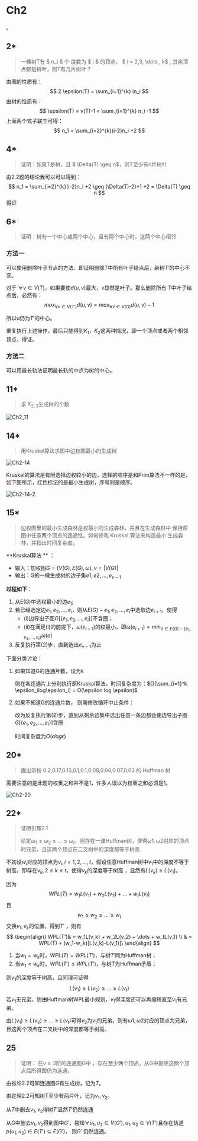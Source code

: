 # Ch2


、

## 2*

> 一棵树T有 $ n_i $ 个 度数为 $ i $ 的顶点， $ i = 2,3, \dots , k$  , 其余顶点都是树叶，则T有几片树叶？

由图的性质有：
$$
2 \epsilon(T) = \sum_{i=1}^{k} in_i
$$
由树的性质有：
$$
\epsilon(T) = v(T)-1 =  \sum_{i=1}^{k} n_i -1
$$
上面两个式子联立可得：
$$
n_1 =  \sum_{i=2}^{k}(i-2)n_i +2
$$




## 4*

> 证明：如果T是树，且 $ \Delta(T) \geq n$，则T至少有n片树叶

由2.2题的结论我可以可以得到：
$$
n_1 =  \sum_{i=2}^{k}(i-2)n_i +2  \geq (\Delta(T)-2)*1 +2 = \Delta(T) \geq n
$$
得证





## 6*

> 证明：树有一个中心或两个中心，且有两个中心时，这两个中心相邻

### 方法一

可以使用删除叶子节点的方法，即证明删除$T$中所有叶子结点后，新树$T'$的中心不变。

对于  $\forall v \in V(T)$，如果要使$d(u,v)$最大，v显然是叶子。那么删除所有 $T$中叶子结点后，必然有：
$$
max_{\forall v \in V(T')}d(u,v) = max_{\forall v \in V(G)}d(u,v)-1
$$


所以u仍为$T'$的中心。

重复执行上述操作，最后只能得到$K_1，K_2$这两种情况，即一个顶点或者两个相邻顶点，得证。



### 方法二

可以用最长轨法证明最长轨的中点为树的中心。



## 11*

> 求 $K_{2,3}$生成树的个数

![Ch2_11](./images/Ch2_11.png)



## 14*

> 用Kruskal算法求图中边权图最小的生成树

![Ch2-14](/Users/sakura/USTC_Graph_Theory/homework/images/Ch2-14.png)



Kruskal的算法是有限选择边权较小的边，选择的顺序是和Prim算法不一样的是，如下图所示，红色标记的是最小生成树，序号则是顺序。

![Ch2-14-2](/Users/sakura/USTC_Graph_Theory/homework/images/Ch2-14-2.png)






## 15*

> 边权图里的最小生成森林是权最小的生成森林，并且在生成森林中 保持原图中任意两个顶点的连通性。如何修改 Kruskal 算法来构造最小 生成森林，并指出时间复杂度。

**Kruskal算法 ** ：

- 输入：加权图$G = (V(G),E(G),\omega), v=|V(G)|$
- 输出：G的一棵生成树的边子集${e1,e2,\dots,e_{v-1}}$

**过程如下**：

1. 从E$(G)$中选权最小的边$e_1$;
2. 若已经选定边$e_1,e_2,\dots,e_i$，则从$E(G)-{}{e_1,e_2,\dots,e_i}$中选取边$e_{i+1}$，使得
   - (i)边导出子图$G[\{e_1,e_2,\dots,e_i\}]$不含圈；
   - (ii)在满足(i)的前提下，$\omega(e_{i+1})$的权最小，即$\omega(e_{i+1})= min_{e \in E(G)-\{e_1,e_2,\dots,e_i\}}\omega(e)$
3. 反复执行第(2)步，直到选出$e_{v-1}$为止



下面分类讨论：

1. 如果知道G的连通片数，设为k

   则在各连通片上分别执行原Kruskal算法，时间复杂度为：$O(\sum_{i=1}^k \epsilon_ilog\epsilon_i) = O(\epsilon log  \epsilon)$

2. 如果不知道G的连通片数， 则需修改循环中止条件：

   改为反复执行第(2)步，直到从剩余边集中选出任意一条边都会使边导出子图$G[\{e_1,e_2,\dots,e_i\}]$含圈

   时间复杂度为$O(\epsilon log  \epsilon)$



## 20*

> 画出带权 0.2,0.17,0.13,0.1,0.1,0.08,0.06,0.07,0.03 的 Huffman 树

需要注意的是此题的权重之和并不是1，许多人误以为权重之和必须是1。

![Ch2-20](/Users/sakura/USTC_Graph_Theory/homework/images/Ch2-20.png)

## 22*

> 证明引理2.1 
>
> 给定$\omega_1 \leq\omega_2 \leq \dots \leq\omega_t$，则存在一课Huffman树，使得$\omega1,\omega2$对应的顶点时兄弟，且这两个顶点在二叉树中的深度都等于树高

不妨设$w_i$对应的顶点为$v_i,i=1,2,\dots,t$，假设任意Huffman树中$v_1$中的深度不等于树高，即存在$v_k,2\leq k\leq t$，使得$v_k$的深度等于树高 ，显然有$L(v_k)\geq L(v_1)$。

因为
$$
WPL(T) = w_1L(v_1) + w_2L(v_2) + \dots + w_tL(v_t)
$$
且
$$
w_1 \leq w_2 \leq \dots \leq w_t
$$
交换$v_1,v_k$的位置，得到$T'$ ，则有
$$
\begin{align}
WPL(T')& = w_1L(v_k) + w_2L(v_2) + \dots + w_tL(v_1) \\
 & = WPL(T) + (w_1-w_k)[L(v_k)-L(v_1)]\
\end{align}
$$

1. 当$w_1 = w_k$时，$WPL(T) = WPL(T')$，与树$T'$同为Huffman树；
2. 当$w_1 \lt w_k$时，$WPL(T') \le WPL(T')$，与树$T$为Huffman矛盾；



则$v_1$的深度等于树高，且同理可证得
$$
L(v_1) \geq L(v_2) \geq\dots \geq L(v_t)
$$
若$v_1$无兄弟，则由Huffman树WPL最小规则，$v_1$得深度还可以再缩短直至$v_1$有兄弟。

由$L(v_1) \geq L(v_2) \geq\dots \geq L(v_t)$可得$v_2$为$v_1$的兄弟，则有$\omega1,\omega2$对应的顶点为兄弟，且这两个顶点在二叉树中的深度都等于树高。



## 25

> 证明： 在$v \geq 3$阶的连通图G中 ，存在至少两个顶点，从G中删除这两个顶点后所得图仍为连通。

由推论2.2可知连通图$G$有生成树，记为$T$。

由定理2.2可知树T至少有两片叶，记为$v_1,v_2$。

从$T$中删去$v_1,v_2$得树$T'$显然$T'$仍然连通

从G中删去$v_1,v_2$得到图中$G'$，易知$\forall u_1,u_2 \in V(G'), u_1,u_2 \in V(T')$且存在轨道$p(u_1,u_2) \in E(T') \subseteq E(G')$， 则$G'$ 仍然连通。
